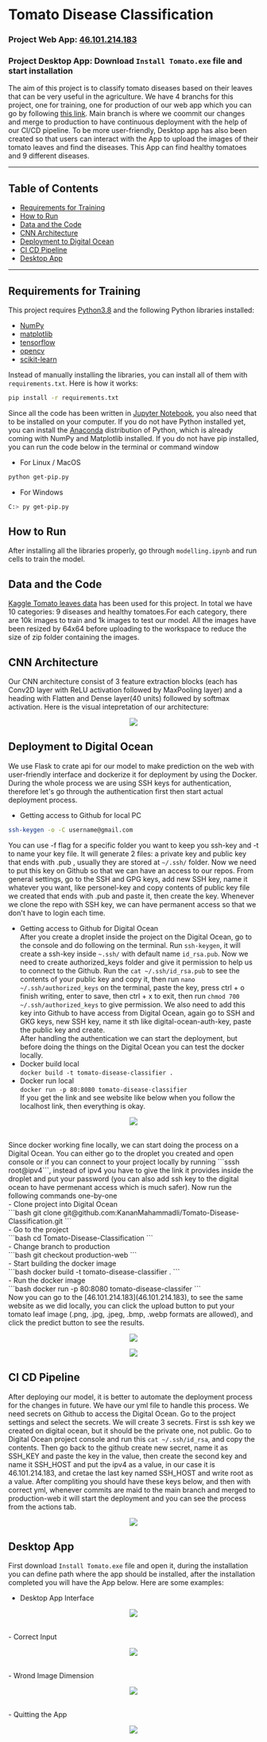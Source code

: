 # Tomato Disease Classification
### Project Web App: [46.101.214.183](46.101.214.183)
### Project Desktop App: Download ```Install Tomato.exe``` file and start installation

The aim of this project is to classify tomato diseases based on their leaves that can be very useful in the agriculture. We have 4 branchs for this project, one for training, one for production of our web app which you can go by following [this link](46.101.214.183). Main branch is where we coommit our changes and merge to production to have continuous deployment with the help of our CI/CD pipeline. To be more user-friendly, Desktop app has also been created so that users can interact with the App to upload the images of their tomato leaves and find the diseases. This App can find healthy tomatoes and 9 different diseases. 

---
## Table of Contents
- [Requirements for Training](#requirements-for-training)
- [How to Run](#how-to-run)
- [Data and the Code](#data-and-the-code)
- [CNN Architecture](#cnn-architecture)
- [Deployment to Digital Ocean](#deployment-to-digital-ocean)
- [CI CD Pipeline](#ci-cd-pipeline)
- [Desktop App](#desktop-app)
---
## Requirements for Training
This project requires [Python3.8](https://www.python.org/downloads/release/python-380/) and the following Python libraries installed:
- [NumPy](https://numpy.org/)
- [matplotlib](https://matplotlib.org/)
- [tensorflow](https://www.tensorflow.org/)
- [opencv](https://opencv.org/)
- [scikit-learn](https://scikit-learn.org/stable/)

Instead of manually installing the libraries, you can install all of them with `requirements.txt`. Here is how it works:<br />
```bash
pip install -r requirements.txt
```
Since all the code has been written in [Jupyter Notebook](http://jupyter.org/install.html), you also need that to be installed on your computer.
If you do not have Python installed yet, you can install the [Anaconda](https://www.anaconda.com/download/) distribution of Python, which is already coming with NumPy and Matplotlib installed.
If you do not have pip installed, you can run the code below in the terminal or command window
- For Linux / MacOS
```bash
python get-pip.py
```
- For Windows
```bash
C:> py get-pip.py
```

## How to Run
After installing all the libraries properly, go through `modelling.ipynb` and run cells to train the model.


## Data and the Code
[Kaggle Tomato leaves data](https://www.kaggle.com/kaustubhb999/tomatoleaf) has been used for this project. In total we have 10 categories: 9 diseases and healthy tomatoes.For each category, there are 10k images to train and 1k images to test our model. All the images have been resized by 64x64 before uploading to the workspace to reduce the size of zip folder containing the images. <br />
## CNN Architecture
Our CNN architecture consist of 3 feature extraction blocks (each has Conv2D layer with ReLU activation followed by MaxPooling layer) and a heading with Flatten and Dense layer(40 units) followed by softmax activation. Here is the visual intepretation of our architecture:<br />
<p align="center">
  <img src = ./photos/model_architecture.png>
</p>

## Deployment to Digital Ocean
We use Flask to crate api for our model to make prediction on the web with user-friendly interface and dockerize it for deployment by using the Docker. During the whole process we are using SSH keys for authentication, therefore let's go through the authentication first then start actual deployment process. <br />
 - Getting access to Github for local PC<br />
 ```bash
 ssh-keygen -o -C username@gmail.com
 ```
 You can use -f flag for a specific folder you want to keep you ssh-key and -t to name your key file. It will generate 2 files: a private key and public key that ends with .pub
, usually they are stored at ```~/.ssh/``` folder. Now we need to put this key on Github so that we can have an access to our repos. From general settings, go to the SSH and GPG keys, add new SSH key, name it whatever you want, like personel-key and copy contents of public key file we created that ends with .pub and paste it, then create the key. Whenever we clone the repo with SSH key, we can have permanent access so that we don't have to login each time.

- Getting access to Github for Digital Ocean<br />
After you create a droplet inside the project on the Digital Ocean, go to the console and do following on the terminal. Run ```ssh-keygen```, it will create a ssh-key inside ```~.ssh/``` with default name ```id_rsa.pub```. Now we need to create authorized_keys folder and give it permission to help us to connect to the Github. Run the ```cat ~/.ssh/id_rsa.pub``` to see the contents of your public key and copy it, then run ```nano ~/.ssh/authorized_keys``` on the terminal, paste the key, press ctrl + o finish writing, enter to save, then ctrl + x to exit, then run ```chmod 700 ~/.ssh/authorized_keys``` to give permission. We also need to add this key into Github to have access from Digital Ocean, again go to SSH and GKG keys, new SSH key, name it sth like digital-ocean-auth-key, paste the public key and create. <br />
After handling the authentication we can start the deployment, but before doing the things on the Digital Ocean you can test the docker locally.<br />
- Docker build local<br />
```docker build -t tomato-disease-classifier .```
- Docker run local<br />
```docker run -p 80:8080 tomato-disease-classifier```<br />
If you get the link and see website like below when you follow the localhost link, then everything is okay.
<p align="center">
  <img src = ./photos/local_web.png>
</p>
<br />
Since docker working fine locally, we can start doing the process on a Digital Ocean. You can either go to the droplet you created and open console or if you can connect to your project locally by running ```sssh root@ipv4```, instead of ipv4 you have to give the link it provides inside the droplet and put your password (you can also add ssh key to the digital ocean to have permenant access which is much safer). Now run the following commands one-by-one<br />
- Clone project into Digital Ocean<br />
```bash
git clone git@github.com:KananMahammadli/Tomato-Disease-Classification.git
```
<br />
- Go to the project<br />
```bash
cd Tomato-Disease-Classification
```
<br />
- Change branch to production<br />
```bash
git checkout production-web
```
<br />
- Start building the docker image<br />
```bash
docker build -t tomato-disease-classifier .
```
<br />
- Run the docker image<br />
```bash
docker run -p 80:8080 tomato-disease-classifer
```
<br />
Now you can go to the [46.101.214.183](46.101.214.183), to see the same website as we did locally, you can click the upload button to put your tomato leaf image (.png, .jpg, .jpeg, .bmp, .webp formats are allowed), and click the predict button to see the results. <br />
<p align="center">
  <img src = ./photos/web1.png>
</p>
<p align="center">
  <img src = ./photos/web2.png>
</p>

## CI CD Pipeline
After deploying our model, it is better to automate the deployment process for the changes in future. We have our yml file to handle this process. We need secrets on Github to access the Digital Ocean. Go to the project settings and select the secrets. We will create 3 secrets. First is ssh key we created on digital ocean, but it should be the private one, not public. Go to Digital Ocean project console and run this ```cat ~/.ssh/id_rsa```, and copy the contents. Then go back to the github create new secret, name it as SSH_KEY and paste the key in the value, then create the second key and name it SSH_HOST and put the ipv4 as a value, in our case it is 46.101.214.183, and cretae the last key named SSH_HOST and write root as a value. After compliting you should have these keys below, and then with correct yml, whenever commits are maid to the main branch and merged to production-web it will start the deployment and you can see the process from the actions tab.
<p align="center">
  <img src = ./photos/keys.png>
</p>

## Desktop App
First download ```Install Tomato.exe``` file and open it, during the installation you can define path where the app should be installed, after the installation completed you will have the App below. Here are some examples:
- Desktop App Interface
<p align="center">
  <img src = ./photos/desk1.png>
</p>
<br />
- Correct Input
<p align="center">
  <img src = ./photos/desk2.png>
</p>
<br />
- Wrond Image Dimension
<br />
<p align="center">
  <img src = ./photos/desk3.png>
</p>
<br />
- Quitting the App
<br />
<p align="center">
  <img src = ./photos/desk4.png>
</p>
